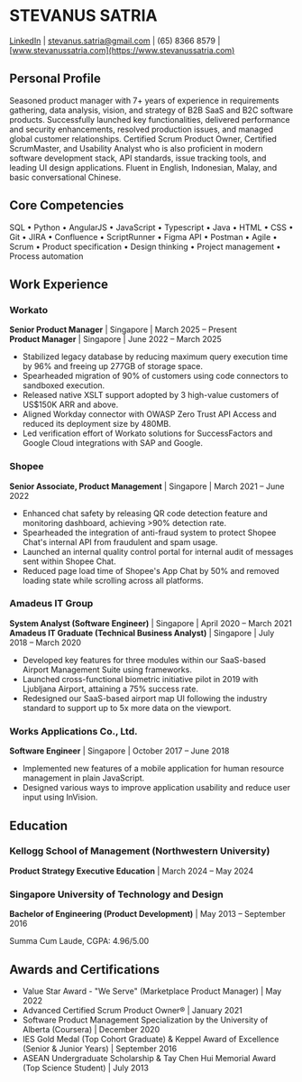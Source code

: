 <script setup lang="ts">
import { defineAsyncComponent } from 'vue'

const DownloadResumeButton = defineAsyncComponent(() => 
  import('./components/DownloadResume.vue')
)
</script>

<div style="text-align: right; margin-bottom: 20px;">
  <DownloadResumeButton filename="Stevanus SATRIA.pdf" />
</div>

# STEVANUS SATRIA

[LinkedIn](https://www.linkedin.com/in/stevanussatria) | [stevanus.satria@gmail.com](mailto:stevanus.satria@gmail.com) | (65) 8366 8579 | [www.stevanussatria.com](https://www.stevanussatria.com)

## Personal Profile

Seasoned product manager with 7+ years of experience in requirements gathering, data analysis, vision, and strategy of B2B SaaS and B2C software products. Successfully launched key functionalities, delivered performance and security enhancements, resolved production issues, and managed global customer relationships. Certified Scrum Product Owner, Certified ScrumMaster, and Usability Analyst who is also proficient in modern software development stack, API standards, issue tracking tools, and leading UI design applications. Fluent in English, Indonesian, Malay, and basic conversational Chinese.

## Core Competencies

SQL • Python • AngularJS • JavaScript • Typescript • Java • HTML • CSS • Git • JIRA • Confluence • ScriptRunner • Figma
API • Postman • Agile • Scrum • Product specification • Design thinking • Project management • Process automation

## Work Experience

### Workato

**Senior Product Manager** | Singapore | March 2025 – Present  
**Product Manager** | Singapore | June 2022 – March 2025

- Stabilized legacy database by reducing maximum query execution time by 96% and freeing up 277GB of storage space.
- Spearheaded migration of 90% of customers using code connectors to sandboxed execution.
- Released native XSLT support adopted by 3 high-value customers of US$150K ARR and above.
- Aligned Workday connector with OWASP Zero Trust API Access and reduced its deployment size by 480MB.
- Led verification effort of Workato solutions for SuccessFactors and Google Cloud integrations with SAP and Google.

### Shopee

**Senior Associate, Product Management** | Singapore | March 2021 – June 2022

- Enhanced chat safety by releasing QR code detection feature and monitoring dashboard, achieving >90% detection rate.
- Spearheaded the integration of anti-fraud system to protect Shopee Chat's internal API from fraudulent and spam usage.
- Launched an internal quality control portal for internal audit of messages sent within Shopee Chat.
- Reduced page load time of Shopee's App Chat by 50% and removed loading state while scrolling across all platforms.

### Amadeus IT Group

**System Analyst (Software Engineer)** | Singapore | April 2020 – March 2021  
**Amadeus IT Graduate (Technical Business Analyst)** | Singapore | July 2018 – March 2020

- Developed key features for three modules within our SaaS-based Airport Management Suite using frameworks.
- Launched cross-functional biometric initiative pilot in 2019 with Ljubljana Airport, attaining a 75% success rate.
- Redesigned our SaaS-based airport map UI following the industry standard to support up to 5x more data on the viewport.

### Works Applications Co., Ltd.

**Software Engineer** | Singapore | October 2017 – June 2018

- Implemented new features of a mobile application for human resource management in plain JavaScript.
- Designed various ways to improve application usability and reduce user input using InVision.

## Education

### Kellogg School of Management (Northwestern University)

**Product Strategy Executive Education** | March 2024 – May 2024

### Singapore University of Technology and Design

**Bachelor of Engineering (Product Development)** | May 2013 – September 2016

Summa Cum Laude, CGPA: 4.96/5.00

## Awards and Certifications

- Value Star Award - "We Serve" (Marketplace Product Manager) | May 2022
- Advanced Certified Scrum Product Owner® | January 2021
- Software Product Management Specialization by the University of Alberta (Coursera) | December 2020
- IES Gold Medal (Top Cohort Graduate) & Keppel Award of Excellence (Senior & Junior Years) | September 2016
- ASEAN Undergraduate Scholarship & Tay Chen Hui Memorial Award (Top Science Student) | July 2013
